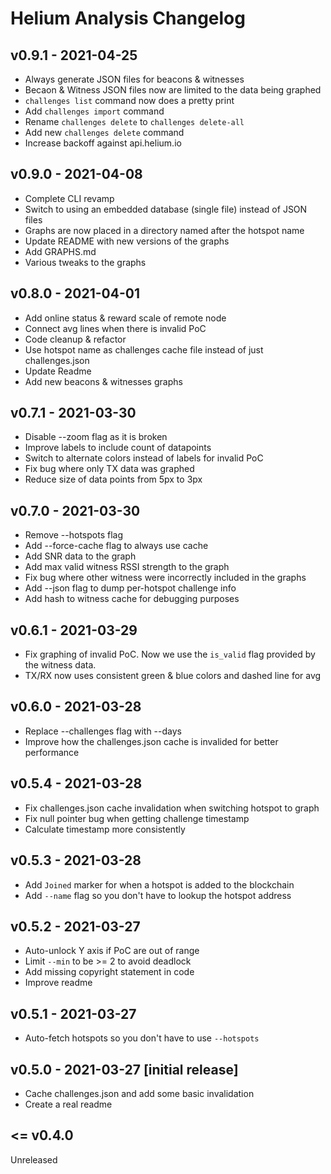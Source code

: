 # Helium Analysis Changelog

## v0.9.1 - 2021-04-25

- Always generate JSON files for beacons & witnesses
- Becaon & Witness JSON files now are limited to the data being graphed
- `challenges list` command now does a pretty print
- Add `challenges import` command 
- Rename `challenges delete` to `challenges delete-all`
- Add new `challenges delete` command 
- Increase backoff against api.helium.io

## v0.9.0 - 2021-04-08

- Complete CLI revamp
- Switch to using an embedded database (single file) instead of JSON files
- Graphs are now placed in a directory named after the hotspot name
- Update README with new versions of the graphs
- Add GRAPHS.md
- Various tweaks to the graphs

## v0.8.0 - 2021-04-01

- Add online status & reward scale of remote node
- Connect avg lines when there is invalid PoC
- Code cleanup & refactor
- Use hotspot name as challenges cache file instead of just challenges.json
- Update Readme
- Add new beacons & witnesses graphs

## v0.7.1 - 2021-03-30

- Disable --zoom flag as it is broken
- Improve labels to include count of datapoints
- Switch to alternate colors instead of labels for invalid PoC
- Fix bug where only TX data was graphed
- Reduce size of data points from 5px to 3px

## v0.7.0 - 2021-03-30

- Remove --hotspots flag
- Add --force-cache flag to always use cache
- Add SNR data to the graph
- Add max valid witness RSSI strength to the graph
- Fix bug where other witness were incorrectly included in the graphs
- Add --json flag to dump per-hotspot challenge info
- Add hash to witness cache for debugging purposes

## v0.6.1 - 2021-03-29 

- Fix graphing of invalid PoC.  Now we use the `is_valid` flag provided
    by the witness data.
- TX/RX now uses consistent green & blue colors and dashed line for avg

## v0.6.0 - 2021-03-28

- Replace --challenges flag with --days
- Improve how the challenges.json cache is invalided for better performance

## v0.5.4 - 2021-03-28

- Fix challenges.json cache invalidation when switching hotspot to graph 
- Fix null pointer bug when getting challenge timestamp 
- Calculate timestamp more consistently

## v0.5.3 - 2021-03-28

- Add `Joined` marker for when a hotspot is added to the blockchain
- Add `--name` flag so you don't have to lookup the hotspot address

## v0.5.2 - 2021-03-27

- Auto-unlock Y axis if PoC are out of range
- Limit `--min` to be >= 2 to avoid deadlock
- Add missing copyright statement in code
- Improve readme

## v0.5.1 - 2021-03-27

- Auto-fetch hotspots so you don't have to use `--hotspots`

## v0.5.0 - 2021-03-27 [initial release]

- Cache challenges.json and add some basic invalidation
- Create a real readme

## <= v0.4.0

Unreleased
